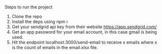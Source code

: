 Steps to run the project
1. Clone the repo
2. Install the deps using npm i
3. Get your sendgrid api key from their website https://app.sendgrid.com/
4. Get an app password for your email account, in this case gmail is being used.
5. Hit the endpoint localhost:3000/send-email to receive x emails where x is the count of emails in the email.xlsx file.